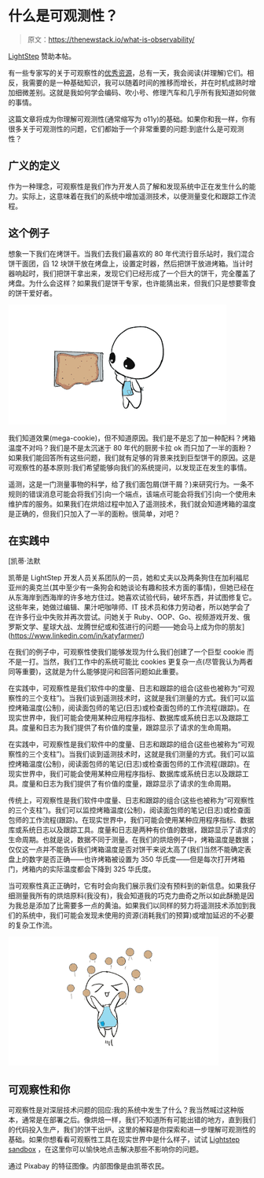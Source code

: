 # 什么是可观测性？

> 原文：<https://thenewstack.io/what-is-observability/>

[LightStep](https://lightstep.com/) 赞助本帖。

有一些专家写的关于可观察性的[优秀资源](https://lightstep.com/blog/how-deep-systems-broke-observability-and-what-we-can-do-about-it/)，总有一天，我会阅读(并理解)它们。相反，我需要的是一种基础知识，我可以随着时间的推移而增长，并在时机成熟时增加细微差别。这就是我如何学会编码、吹小号、修理汽车和几乎所有我知道如何做的事情。

这篇文章将成为你理解可观测性(通常缩写为 o11y)的基础。如果你和我一样，你有很多关于可观测性的问题，它们都始于一个非常重要的问题:到底什么是可观测性？

## 广义的定义

作为一种理念，可观察性是我们作为开发人员了解和发现系统中正在发生什么的能力。实际上，这意味着在我们的系统中增加遥测技术，以便测量变化和跟踪工作流程。

## 这个例子

想象一下我们在烤饼干。当我们去我们最喜欢的 80 年代流行音乐站时，我们混合饼干面团，舀 12 块饼干放在烤盘上，设置定时器，然后把饼干放进烤箱。当计时器响起时，我们把饼干拿出来，发现它们已经形成了一个巨大的饼干，完全覆盖了烤盘。为什么会这样？如果我们是饼干专家，也许能猜出来，但我们只是想要零食的饼干爱好者。

![](img/9cd6529883da6128f6d3a9bb45c8a7a7.png)

我们知道效果(mega-cookie)，但不知道原因。我们是不是忘了加一种配料？烤箱温度不对吗？我们是不是太沉迷于 80 年代的厨房卡拉 ok 而只加了一半的面粉？如果我们能回答所有这些问题，我们就有足够的背景来找到巨型饼干的原因。这是可观察性的基本原则:我们希望能够向我们的系统提问，以发现正在发生的事情。

遥测，这是一门测量事物的科学，给了我们面包屑(饼干屑？)来研究行为。一条不规则的错误消息可能会将我们引向一个端点，该端点可能会将我们引向一个使用未维护库的服务。如果我们在烘焙过程中加入了遥测技术，我们就会知道烤箱的温度是正确的，但我们只加入了一半的面粉。很简单，对吧？

## 在实践中

 [凯蒂·法默

凯蒂是 LightStep 开发人员关系团队的一员，她和丈夫以及两条狗住在加利福尼亚州的奥克兰(其中至少有一条狗会和她谈论有趣和技术方面的事情)，但她已经在从东海岸到西海岸的许多地方住过。她喜欢试验代码，破坏东西，并试图修复它。这些年来，她做过编辑、果汁吧咖啡师、IT 技术员和体力劳动者，所以她学会了在许多行业中失败并再次尝试。问她关于 Ruby、OOP、Go、视频游戏开发、俄罗斯文学、星球大战、龙腾世纪或和弦进行的问题——她会马上成为你的朋友](https://www.linkedin.com/in/katyfarmer/) 

在我们的例子中，可观察性使我们能够发现为什么我们创建了一个巨型 cookie 而不是一打。当然，我们工作中的系统可能比 cookies 更复杂一点(尽管我认为两者同等重要)，这就是为什么能够提问和回答问题如此重要。

在实践中，可观察性是我们软件中的度量、日志和跟踪的组合(这些也被称为“可观察性的三个支柱”)。当我们谈到遥测技术时，这就是我们测量的方式。我们可以监控烤箱温度(公制)，阅读面包师的笔记(日志)或检查面包师的工作流程(跟踪)。在现实世界中，我们可能会使用某种应用程序指标、数据库或系统日志以及跟踪工具。度量和日志为我们提供了有价值的度量，跟踪显示了请求的生命周期。

在实践中，可观察性是我们软件中的度量、日志和跟踪的组合(这些也被称为“可观察性的三个支柱”)。当我们谈到遥测技术时，这就是我们测量的方式。我们可以监控烤箱温度(公制)，阅读面包师的笔记(日志)或检查面包师的工作流程(跟踪)。在现实世界中，我们可能会使用某种应用程序指标、数据库或系统日志以及跟踪工具。度量和日志为我们提供了有价值的度量，跟踪显示了请求的生命周期。

传统上，可观察性是我们软件中度量、日志和跟踪的组合(这些也被称为“可观察性的三个支柱”)。我们可以监控烤箱温度(公制)，阅读面包师的笔记(日志)或检查面包师的工作流程(跟踪)。在现实世界中，我们可能会使用某种应用程序指标、数据库或系统日志以及跟踪工具。度量和日志是两种有价值的数据，跟踪显示了请求的生命周期。也就是说，数据不同于测量。在我们的烘焙例子中，烤箱温度是数据；仅仅这一点并不能告诉我们烤箱温度是否对饼干来说太高了(我们当然不能确定表盘上的数字是否正确——也许烤箱被设置为 350 华氏度——但是每次打开烤箱门，烤箱内的实际温度都会下降到 325 华氏度。

当可观察性真正正确时，它有时会向我们展示我们没有预料到的新信息。如果我仔细测量我所有的烘焙原料(我没有)，我会知道我的巧克力曲奇之所以如此酥脆是因为我总是添加了比需要多一点的黄油。如果我们以同样的努力将遥测技术添加到我们的系统中，我们可能会发现未使用的资源(消耗我们的预算)或增加延迟的不必要的复杂工作流。

![](img/f801622126b0ba1a86198266761fc9fd.png)

## 可观察性和你

可观察性是对深层技术问题的回应:我的系统中发生了什么？我当然喊过这种版本，通常是在部署之后。像烘焙一样，我们不知道所有可能出错的地方，直到我们的代码投入生产，我们的饼干出炉。这里的解释是你探索和进一步理解可观测性的基础。如果你想看看可观察性工具在现实世界中是什么样子，试试 [Lightstep sandbox](https://lightstep.com/play/) ，在这里你可以愉快地点击解决那些不影响你的问题。

通过 Pixabay 的特征图像。内部图像是由凯蒂农民。

<svg xmlns:xlink="http://www.w3.org/1999/xlink" viewBox="0 0 68 31" version="1.1"><title>Group</title> <desc>Created with Sketch.</desc></svg>